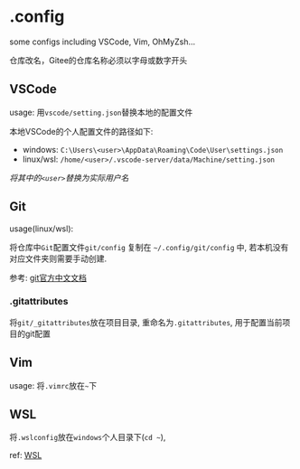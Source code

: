 # .config
some configs including VSCode, Vim, OhMyZsh...

仓库改名，Gitee的仓库名称必须以字母或数字开头

## VSCode

usage: 用`vscode/setting.json`替换本地的配置文件

本地VSCode的个人配置文件的路径如下:

- windows: `C:\Users\<user>\AppData\Roaming\Code\User\settings.json`
- linux/wsl: `/home/<user>/.vscode-server/data/Machine/setting.json`

*将其中的`<user>`替换为实际用户名*


## Git

usage(linux/wsl):

将仓库中`Git`配置文件`git/config` 复制在 `~/.config/git/config` 中, 若本机没有对应文件夹则需要手动创建.

参考: [git官方中文文档](https://git-scm.com/book/zh/v2/%E8%B5%B7%E6%AD%A5-%E5%88%9D%E6%AC%A1%E8%BF%90%E8%A1%8C-Git-%E5%89%8D%E7%9A%84%E9%85%8D%E7%BD%AE)


### .gitattributes

将`git/_gitattributes`放在项目目录, 重命名为`.gitattributes`, 用于配置当前项目的git配置

## Vim

usage:
将`.vimrc`放在`~`下


## WSL

将`.wslconfig`放在`windows`个人目录下(`cd ~`), 

ref: [WSL](https://learn.microsoft.com/zh-cn/windows/wsl/wsl-config#wslconfig)
